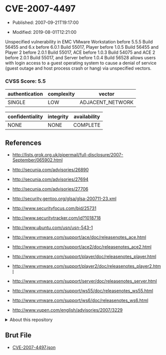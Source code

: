 # CVE-2007-4497

- Published: 2007-09-21T19:17:00

- Modified: 2019-08-01T12:21:00

Unspecified vulnerability in EMC VMware Workstation before 5.5.5 Build 56455 and 6.x before 6.0.1 Build 55017, Player before 1.0.5 Build 56455 and Player 2 before 2.0.1 Build 55017, ACE before 1.0.3 Build 54075 and ACE 2 before 2.0.1 Build 55017, and Server before 1.0.4 Build 56528 allows users with login access to a guest operating system to cause a denial of service (guest outage and host process crash or hang) via unspecified vectors.

### CVSS Score: **5.5**

| authentication | complexity | vector |
| --- | --- | --- |
| SINGLE | LOW | ADJACENT_NETWORK |

| confidentiality | integrity | availability |
| --- | --- | --- |
| NONE | NONE | COMPLETE |

## References

* http://lists.grok.org.uk/pipermail/full-disclosure/2007-September/065902.html

* http://secunia.com/advisories/26890

* http://secunia.com/advisories/27694

* http://secunia.com/advisories/27706

* http://security.gentoo.org/glsa/glsa-200711-23.xml

* http://www.securityfocus.com/bid/25731

* http://www.securitytracker.com/id?1018718

* http://www.ubuntu.com/usn/usn-543-1

* http://www.vmware.com/support/ace/doc/releasenotes_ace.html

* http://www.vmware.com/support/ace2/doc/releasenotes_ace2.html

* http://www.vmware.com/support/player/doc/releasenotes_player.html

* http://www.vmware.com/support/player2/doc/releasenotes_player2.html

* http://www.vmware.com/support/server/doc/releasenotes_server.html

* http://www.vmware.com/support/ws55/doc/releasenotes_ws55.html

* http://www.vmware.com/support/ws6/doc/releasenotes_ws6.html

* http://www.vupen.com/english/advisories/2007/3229

<details>
<summary>About this repository</summary> 

  This repository is part of the project [Live Hack CVE](https://github.com/Live-Hack-CVE). Main website can be found [www.live-hack.org](https://www.live-hack.org) 
  
  Made by [Sn0wAlice](https://github.com/Sn0wAlice) for the people that care about security and need to have a feed of the latest CVEs. Hope you enjoy it, don't forget to star the repo and follow me on [Twitter](https://twitter.com/Sn0wAlice) and [Github](https://github.com/Sn0wAlice). And that is my [personnal website](https://www.alice-snow.me/)

  - [Home Page](https://github.com/Live-Hack-CVE)
  - [Framework](https://github.com/Live-Hack-CVE/cve-framework)
  - [CVE database](https://github.com/Live-Hack-CVE/full_database)
  - [Changelog](https://github.com/Live-Hack-CVE/Changelog)
</details>

## Brut File

* [CVE-2007-4497.json](https://raw.githubusercontent.com/Live-Hack-CVE/full_database/main/cves/2007/CVE-2007-4497.json)

